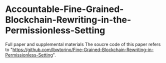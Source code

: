 # Accountable-Fine-Grained-Blockchain-Rewriting-in-the-Permissionless-Setting
Full paper and supplemental materials
The soucre code of this paper refers to "https://github.com/lbwtorino/Fine-Grained-Blockchain-Rewriting-in-Permissionless-Setting". 

